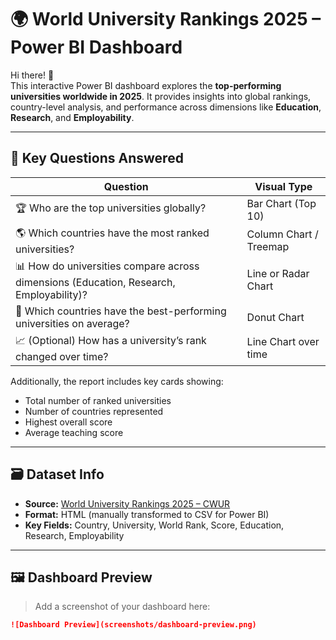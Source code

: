 # 🌍 World University Rankings 2025 – Power BI Dashboard

Hi there! 👋  
This interactive Power BI dashboard explores the **top-performing universities worldwide in 2025**. It provides insights into global rankings, country-level analysis, and performance across dimensions like **Education**, **Research**, and **Employability**.

---

## 🎯 Key Questions Answered

| Question | Visual Type |
|----------|-------------|
| 🏆 Who are the top universities globally? | Bar Chart (Top 10) |
| 🌎 Which countries have the most ranked universities? | Column Chart / Treemap |
| 📊 How do universities compare across dimensions (Education, Research, Employability)? | Line or Radar Chart |
| 🥇 Which countries have the best-performing universities on average? | Donut Chart |
| 📈 (Optional) How has a university’s rank changed over time? | Line Chart over time |

Additionally, the report includes key cards showing:
- Total number of ranked universities
- Number of countries represented
- Highest overall score
- Average teaching score

---

## 🗃️ Dataset Info

- **Source:** [World University Rankings 2025 – CWUR](https://cwur.org/2025.php)  
- **Format:** HTML (manually transformed to CSV for Power BI)  
- **Key Fields:** Country, University, World Rank, Score, Education, Research, Employability

---

## 🖼️ Dashboard Preview

> Add a screenshot of your dashboard here:

```md
![Dashboard Preview](screenshots/dashboard-preview.png)
